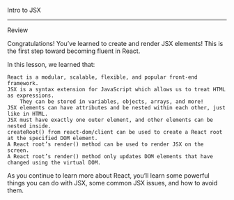 Intro to JSX

---

Review

Congratulations! You’ve learned to create and render JSX elements! This is the first step toward becoming fluent in React.

In this lesson, we learned that:

    React is a modular, scalable, flexible, and popular front-end framework.
    JSX is a syntax extension for JavaScript which allows us to treat HTML as expressions.
        They can be stored in variables, objects, arrays, and more!
    JSX elements can have attributes and be nested within each other, just like in HTML.
    JSX must have exactly one outer element, and other elements can be nested inside.
    createRoot() from react-dom/client can be used to create a React root at the specified DOM element.
    A React root’s render() method can be used to render JSX on the screen.
    A React root’s render() method only updates DOM elements that have changed using the virtual DOM.

As you continue to learn more about React, you’ll learn some powerful things you can do with JSX, some common JSX issues, and how to avoid them.
